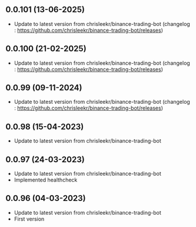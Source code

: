 
## 0.0.101 (13-06-2025)
- Update to latest version from chrisleekr/binance-trading-bot (changelog : https://github.com/chrisleekr/binance-trading-bot/releases)

## 0.0.100 (21-02-2025)
- Update to latest version from chrisleekr/binance-trading-bot (changelog : https://github.com/chrisleekr/binance-trading-bot/releases)

## 0.0.99 (09-11-2024)
- Update to latest version from chrisleekr/binance-trading-bot (changelog : https://github.com/chrisleekr/binance-trading-bot/releases)

## 0.0.98 (15-04-2023)

- Update to latest version from chrisleekr/binance-trading-bot

## 0.0.97 (24-03-2023)

- Update to latest version from chrisleekr/binance-trading-bot
- Implemented healthcheck

## 0.0.96 (04-03-2023)

- Update to latest version from chrisleekr/binance-trading-bot
- First version
